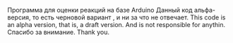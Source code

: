Программа для оценки реакций на базе Arduino
Данный код альфа-версия, то есть черновой вариант , и ни за что не отвечает. This code is an alpha version, that is, a draft version. And is not responsible for anythin. Спасибо за внимание. Thank you.
